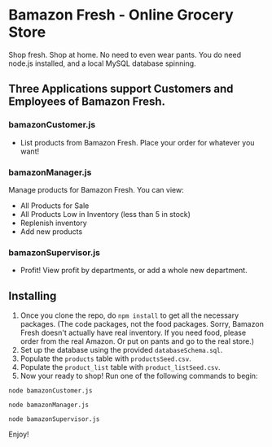 # Bamazon Fresh - Online Grocery Store

Shop fresh. Shop at home. No need to even wear pants. You do need node.js installed, and a local MySQL database spinning.

## Three Applications support Customers and Employees of Bamazon Fresh.

### bamazonCustomer.js

* List products from Bamazon Fresh. Place your order for whatever you want!

### bamazonManager.js

Manage products for Bamazon Fresh. You can view:

* All Products for Sale
* All Products Low in Inventory (less than 5 in stock)
* Replenish inventory
* Add new products

### bamazonSupervisor.js
* Profit! View profit by departments, or add a whole new department.

## Installing

1. Once you clone the repo, do ```npm install``` to get all the necessary packages. (The code packages, not the food packages. Sorry, Bamazon Fresh doesn't actually have real inventory. If you need food, please order from the real Amazon. Or put on pants and go to the real store.)
1. Set up the database using the provided ```databaseSchema.sql```.
1. Populate the ```products``` table with ```productsSeed.csv```.
1. Populate the ```product_list``` table with ```product_listSeed.csv```.
1. Now your ready to shop! Run one of the following commands to begin:

```node bamazonCustomer.js```

```node bamazonManager.js```

```node bamazonSupervisor.js```

Enjoy!
